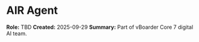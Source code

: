 # AIR Agent

**Role:** TBD
**Created:** 2025-09-29
**Summary:** Part of vBoarder Core 7 digital AI team.
